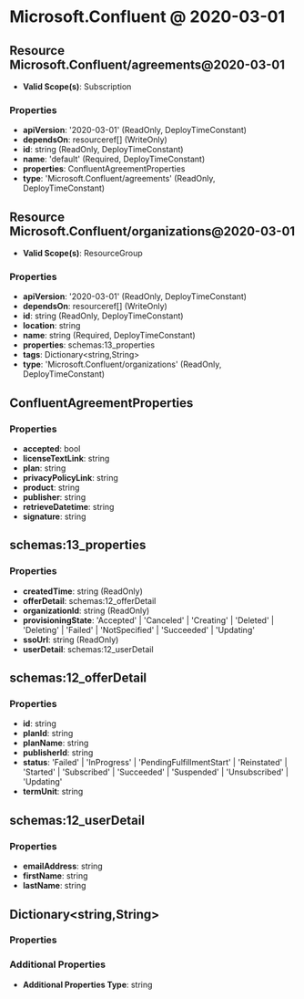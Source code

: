 # Microsoft.Confluent @ 2020-03-01

## Resource Microsoft.Confluent/agreements@2020-03-01
* **Valid Scope(s)**: Subscription
### Properties
* **apiVersion**: '2020-03-01' (ReadOnly, DeployTimeConstant)
* **dependsOn**: resourceref[] (WriteOnly)
* **id**: string (ReadOnly, DeployTimeConstant)
* **name**: 'default' (Required, DeployTimeConstant)
* **properties**: ConfluentAgreementProperties
* **type**: 'Microsoft.Confluent/agreements' (ReadOnly, DeployTimeConstant)

## Resource Microsoft.Confluent/organizations@2020-03-01
* **Valid Scope(s)**: ResourceGroup
### Properties
* **apiVersion**: '2020-03-01' (ReadOnly, DeployTimeConstant)
* **dependsOn**: resourceref[] (WriteOnly)
* **id**: string (ReadOnly, DeployTimeConstant)
* **location**: string
* **name**: string (Required, DeployTimeConstant)
* **properties**: schemas:13_properties
* **tags**: Dictionary<string,String>
* **type**: 'Microsoft.Confluent/organizations' (ReadOnly, DeployTimeConstant)

## ConfluentAgreementProperties
### Properties
* **accepted**: bool
* **licenseTextLink**: string
* **plan**: string
* **privacyPolicyLink**: string
* **product**: string
* **publisher**: string
* **retrieveDatetime**: string
* **signature**: string

## schemas:13_properties
### Properties
* **createdTime**: string (ReadOnly)
* **offerDetail**: schemas:12_offerDetail
* **organizationId**: string (ReadOnly)
* **provisioningState**: 'Accepted' | 'Canceled' | 'Creating' | 'Deleted' | 'Deleting' | 'Failed' | 'NotSpecified' | 'Succeeded' | 'Updating'
* **ssoUrl**: string (ReadOnly)
* **userDetail**: schemas:12_userDetail

## schemas:12_offerDetail
### Properties
* **id**: string
* **planId**: string
* **planName**: string
* **publisherId**: string
* **status**: 'Failed' | 'InProgress' | 'PendingFulfillmentStart' | 'Reinstated' | 'Started' | 'Subscribed' | 'Succeeded' | 'Suspended' | 'Unsubscribed' | 'Updating'
* **termUnit**: string

## schemas:12_userDetail
### Properties
* **emailAddress**: string
* **firstName**: string
* **lastName**: string

## Dictionary<string,String>
### Properties
### Additional Properties
* **Additional Properties Type**: string

